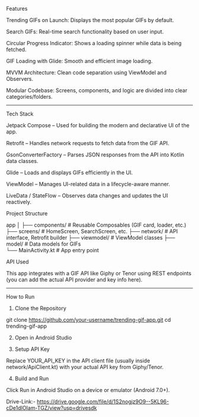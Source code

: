 Features

Trending GIFs on Launch: Displays the most popular GIFs by default.

Search GIFs: Real-time search functionality based on user input.

Circular Progress Indicator: Shows a loading spinner while data is being fetched.

GIF Loading with Glide: Smooth and efficient image loading.

MVVM Architecture: Clean code separation using ViewModel and Observers.

Modular Codebase: Screens, components, and logic are divided into clear categories/folders.



---

Tech Stack

Jetpack Compose – Used for building the modern and declarative UI of the app.

Retrofit – Handles network requests to fetch data from the GIF API.

GsonConverterFactory – Parses JSON responses from the API into Kotlin data classes.

Glide – Loads and displays GIFs efficiently in the UI.

ViewModel – Manages UI-related data in a lifecycle-aware manner.

LiveData / StateFlow – Observes data changes and updates the UI reactively.

Project Structure

app
│
├── components/         # Reusable Composables (GIF card, loader, etc.)
├── screens/            # HomeScreen, SearchScreen, etc.
├── network/            # API interface, Retrofit builder
├── viewmodel/          # ViewModel classes
├── model/              # Data models for GIFs           
└── MainActivity.kt     # App entry point




API Used

This app integrates with a GIF API like Giphy or Tenor using REST endpoints (you can add the actual API provider and key info here).


---

How to Run

1. Clone the Repository

git clone https://github.com/your-username/trending-gif-app.git
cd trending-gif-app


2. Open in Android Studio


3. Setup API Key

Replace YOUR_API_KEY in the API client file (usually inside network/ApiClient.kt) with your actual API key from Giphy/Tenor.



4. Build and Run

Click Run in Android Studio on a device or emulator (Android 7.0+).

Drive-Link:- https://drive.google.com/file/d/1S2nogjz9O9--5KL96-cDe1dIOIam-TGZ/view?usp=drivesdk
